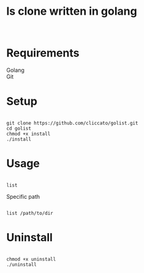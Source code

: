<h1>ls clone written in golang</h1>
<br>
<h1>Requirements</h1>
Golang<br>
Git
<br>
<h1>Setup</h1>

```

git clone https://github.com/cliccato/golist.git
cd golist
chmod +x install
./install

```

<h1>Usage</h1>

```

list

```

Specific path

```

list /path/to/dir

```

<h1>Uninstall</h1>

```

chmod +x uninstall
./uninstall

```

